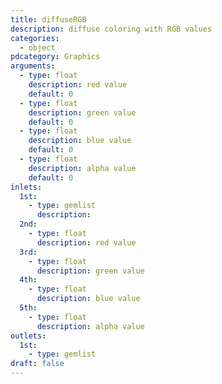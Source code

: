 ```yaml
---
title: diffuseRGB
description: diffuse coloring with RGB values
categories:
  - object
pdcategory: Graphics
arguments:
  - type: float
    description: red value
    default: 0
  - type: float
    description: green value
    default: 0
  - type: float
    description: blue value
    default: 0
  - type: float
    description: alpha value
    default: 0
inlets:
  1st:
    - type: gemlist
      description:
  2nd:
    - type: float
      description: red value
  3rd:
    - type: float
      description: green value
  4th:
    - type: float
      description: blue value
  5th:
    - type: float
      description: alpha value
outlets:
  1st:
    - type: gemlist
draft: false
---
```

